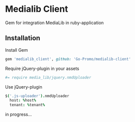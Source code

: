# Medialib Client
Gem for integration MediaLib in ruby-application

## Installation

Install Gem
```ruby
gem 'medialib_client', github: 'Go-Promo/medialib-client'
```

Require jQuery-plugin in your assets
```coffee
#= require media_lib/jquery.nmdUploader
```

Use jQuery-plugin
```coffee
$('.js-uploader').nmdUploader
  host: %host%
  tenant: %tenant%
```

in progress...